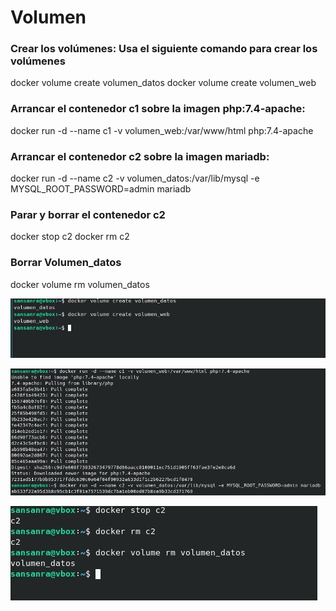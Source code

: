 # Volumen

### Crear los volúmenes: Usa el siguiente comando para crear los volúmenes

docker volume create volumen_datos
docker volume create volumen_web


### Arrancar el contenedor c1 sobre la imagen php:7.4-apache:

docker run -d --name c1 -v volumen_web:/var/www/html php:7.4-apache


### Arrancar el contenedor c2 sobre la imagen mariadb:

docker run -d --name c2 -v volumen_datos:/var/lib/mysql -e MYSQL_ROOT_PASSWORD=admin mariadb


### Parar y borrar el contenedor c2

docker stop c2
docker rm c2

### Borrar Volumen_datos

docker volume rm volumen_datos


![](https://github.com/rsansan079/Despliegue-de-Aplicaciones-Web/blob/master/Docker/EjerciciosDocker/Tarea07/volumenesCreados.jpg)

![](https://github.com/rsansan079/Despliegue-de-Aplicaciones-Web/blob/master/Docker/EjerciciosDocker/Tarea07/arranca%20contenedores.jpg)

![](https://github.com/rsansan079/Despliegue-de-Aplicaciones-Web/blob/master/Docker/EjerciciosDocker/Tarea07/eliminamos%20volumen.jpg)